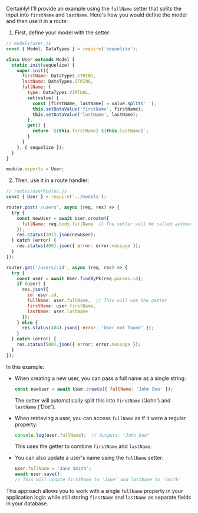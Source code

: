 Certainly! I'll provide an example using the `fullName` setter that splits the input into `firstName` and `lastName`. Here's how you would define the model and then use it in a route:

1. First, define your model with the setter:

```javascript
// models/user.js
const { Model, DataTypes } = require('sequelize');

class User extends Model {
  static init(sequelize) {
    super.init({
      firstName: DataTypes.STRING,
      lastName: DataTypes.STRING,
      fullName: {
        type: DataTypes.VIRTUAL,
        set(value) {
          const [firstName, lastName] = value.split(' ');
          this.setDataValue('firstName', firstName);
          this.setDataValue('lastName', lastName);
        },
        get() {
          return `${this.firstName} ${this.lastName}`;
        }
      }
    }, { sequelize });
  }
}

module.exports = User;
```

2. Then, use it in a route handler:

```javascript
// routes/userRoutes.js
const { User } = require('../models');

router.post('/users', async (req, res) => {
  try {
    const newUser = await User.create({
      fullName: req.body.fullName  // The setter will be called automatically
    });
    res.status(201).json(newUser);
  } catch (error) {
    res.status(400).json({ error: error.message });
  }
});

router.get('/users/:id', async (req, res) => {
  try {
    const user = await User.findByPk(req.params.id);
    if (user) {
      res.json({
        id: user.id,
        fullName: user.fullName,  // This will use the getter
        firstName: user.firstName,
        lastName: user.lastName
      });
    } else {
      res.status(404).json({ error: 'User not found' });
    }
  } catch (error) {
    res.status(500).json({ error: error.message });
  }
});
```

In this example:

- When creating a new user, you can pass a full name as a single string:
  ```javascript
  const newUser = await User.create({ fullName: 'John Doe' });
  ```
  The setter will automatically split this into `firstName` ('John') and `lastName` ('Doe').

- When retrieving a user, you can access `fullName` as if it were a regular property:
  ```javascript
  console.log(user.fullName);  // Outputs: "John Doe"
  ```
  This uses the getter to combine `firstName` and `lastName`.

- You can also update a user's name using the `fullName` setter:
  ```javascript
  user.fullName = 'Jane Smith';
  await user.save();
  // This will update firstName to 'Jane' and lastName to 'Smith'
  ```

This approach allows you to work with a single `fullName` property in your application logic while still storing `firstName` and `lastName` as separate fields in your database.